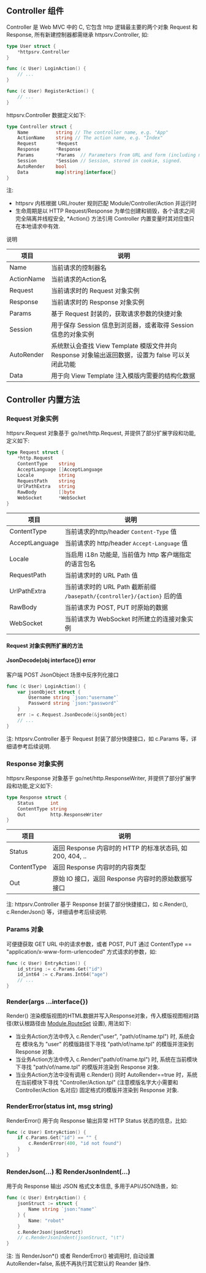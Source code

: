 ## Controller 组件

Controller 是 Web MVC 中的 C, 它包含 http 逻辑最主要的两个对象 Request 和 Response, 所有新建控制器都需继承 httpsrv.Controller, 如:

``` go
type User struct {
	*httpsrv.Controller
}

func (c User) LoginAction() {
	// ...
}

func (c User) RegisterAction() {
	// ...
}
```

httpsrv.Controller 数据定义如下:

``` go
type Controller struct {
	Name          string // The controller name, e.g. "App"
	ActionName    string // The action name, e.g. "Index"
	Request       *Request
	Response      *Response
	Params        *Params  // Parameters from URL and form (including multipart).
	Session       *Session // Session, stored in cookie, signed.
	AutoRender    bool
	Data          map[string]interface{}
}
```

注:

* httpsrv 内核根据 URL/router 规则匹配 Module/Controller/Action 并运行时
* 生命周期是以 HTTP Request/Response 为单位创建和销毁，各个请求之间完全隔离并线程安全, *Action() 方法引用 Controller 内置变量时其对应值只在本地请求中有效. 

说明

| 项目 | 说明 |
|----|----|
| Name | 当前请求的控制器名 |
| ActionName | 当前请求的Action名 |
| Request | 当前请求时的 Request 对象实例 | 
| Response | 当前请求时的 Response 对象实例 | 
| Params | 基于 Request 封装的，获取请求参数的快捷对象 | 
| Session | 用于保存 Session 信息到浏览器，或者取得 Session 信息的对象实例 | 
| AutoRender | 系统默认会查找 View Template 模版文件并向 Response 对象输出返回数据，设置为 false 可以关闭此功能 | 
| Data | 用于向 View Template 注入模版内需要的结构化数据 |

## Controller 内置方法


### Request 对象实例

httpsrv.Request 对象基于 go/net/http.Request, 并提供了部分扩展字段和功能,定义如下:

``` go
type Request struct {
	*http.Request
	ContentType    string
	AcceptLanguage []AcceptLanguage
	Locale         string
	RequestPath    string
	UrlPathExtra   string
	RawBody        []byte
	WebSocket      *WebSocket
}
```

| 项目 | 说明 |
|----|----|
| ContentType | 当前请求的http/header `Content-Type` 值 |
| AcceptLanguage | 当前请求的 http/header `Accept-Language` 值 |
| Locale | 当启用 i18n 功能是, 当前值为 http 客户端指定的语言包名 |
| RequestPath | 当前请求时的 URL Path 值 | 
| UrlPathExtra | 当前请求时的 URL Path 截断前缀 `/basepath/{controller}/{action}` 后的值 | 
| RawBody | 当前请求为 POST, PUT 时原始的数据 | 
| WebSocket | 当前请求为 WebSocket 时所建立的连接对象实例 | 


#### Request 对象实例所扩展的方法

#### JsonDecode(obj interface{}) error

客户端 POST JsonObject 场景中反序列化接口

``` go
func (c User) LoginAction() {
	var jsonObject struct {
		Username string `json:"username"`
		Password string `json:"password"`
	}
    err := c.Request.JsonDecode(&jsonObject)
	// ...
}
```

注: httpsrv.Controller 基于 Request 封装了部分快捷接口，如 c.Params 等，详细请参考后续说明.

### Response 对象实例

httpsrv.Response 对象基于 go/net/http.ResponseWriter, 并提供了部分扩展字段和功能,定义如下:

``` go
type Response struct {
	Status      int
	ContentType string
	Out         http.ResponseWriter
}
```

| 项目 | 说明 |
|----|----|
| Status | 返回 Response 内容时的 HTTP 的标准状态码, 如 200, 404, .. |
| ContentType | 返回 Response 内容时的内容类型 |
| Out | 原始 IO 接口，返回 Response 内容时的原始数据写接口 |

注: httpsrv.Controller 基于 Response 封装了部分快捷接口，如 c.Render(), c.RenderJson() 等，详细请参考后续说明.

### Params 对象

可便捷获取 GET URL 中的请求参数，或者 POST, PUT 通过 ContentType == "application/x-www-form-urlencoded" 方式请求的参数，如:

``` go
func (c User) EntryAction() {
	id_string := c.Params.Get("id")
	id_int64 := c.Params.Int64("age")
	// ...
}
```

### Render(args ...interface{})

Render() 渲染模版视图的HTML数据并写入Response对象，传入模版视图相对路径(默认根路径由 [Module.RouteSet](module.md) 设置), 用法如下: 

* 当业务Action方法中传入 c.Render("user", "path/of/name.tpl") 时, 系统会在 模块名为 "user" 的模版路径下寻找 "path/of/name.tpl" 的模版并渲染到 Response 对象.
* 当业务Action方法中传入 c.Render("path/of/name.tpl") 时, 系统在当前模块下寻找 "path/of/name.tpl" 的模版并渲染到 Response 对象.
* 当业务Action方法中没有调用 c.Render() 同时 AutoRender==true 时，系统在当前模块下寻找 "Controller/Action.tpl" (注意模版名字大小需要和Controller/Action 名对应) 固定格式的模版并渲染到 Response 对象.

### RenderError(status int, msg string)

RenderError() 用于向 Response 输出异常 HTTP Status 状态的信息，比如:
``` go
func (c User) EntryAction() {
	if c.Params.Get("id") == "" {
		c.RenderError(400, "id not found")
	}
}
```

### RenderJson(...) 和 RenderJsonIndent(...)

用于向 Response 输出 JSON 格式文本信息, 多用于API/JSON场景，如:

``` go
func (c User) EntryAction() {
	jsonStruct := struct {
		Name string `json:"name"`
	} {
		Name: "robot"
	}
	c.RenderJson(jsonStruct)
	// c.RenderJsonIndent(jsonStruct, "\t")
}
```

注: 当 RenderJson*() 或者 RenderError() 被调用时, 自动设置 AutoRender=false, 系统不再执行其它默认的 Reander 操作.


